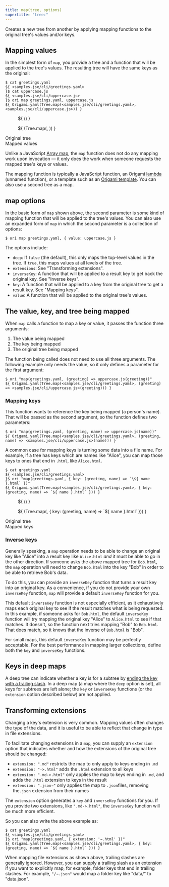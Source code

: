 ```yaml
---
title: map(tree, options)
supertitle: "tree:"
---
```


Creates a new tree from another by applying mapping functions to the original tree's values and/or keys.

<a name="values"></a>

## Mapping values

In the simplest form of `map`, you provide a tree and a function that will be applied to the tree's values. The resulting tree will have the same keys as the original:

```console
$ cat greetings.yaml
${ <samples.jse/cli/greetings.yaml>
}$ cat uppercase.js
${ <samples.jse/cli/uppercase.js>
}$ ori map greetings.yaml, uppercase.js
${ Origami.yaml(Tree.map(<samples.jse/cli/greetings.yaml>, <samples.jse/cli/uppercase.js>)) }
```

<div class="sideBySide">
  <figure>
    ${ <svg.js>(<samples.jse/cli/greetings.yaml>) }
  </figure>
  <figure>
    ${ <svg.js>(Tree.map(<samples.jse/cli/greetings.yaml>, <samples.jse/cli/uppercase.js>)) }
  </figure>
  <figcaption>Original tree</figcaption>
  <figcaption>Mapped values</figcaption>
</div>

Unlike a JavaScript [Array map](https://developer.mozilla.org/en-US/docs/Web/JavaScript/Reference/Global_Objects/Array/map), the `map` function does not do any mapping work upon invocation — it only does the work when someone requests the mapped tree's keys or values.

The mapping function is typically a JavaScript function, an Origami [lambda](/language/syntax.html#lambdas-unnamed-functions) (unnamed function), or a template such as an [Origami template](/language/templates.html). You can also use a second tree as a map.

## map options

In the basic form of `map` shown above, the second parameter is some kind of mapping function that will be applied to the tree's values. You can also use an expanded form of `map` in which the second parameter is a collection of options:

```console
$ ori map greetings.yaml, { value: uppercase.js }
```

The options include:

- `deep`: If `false` (the default), this only maps the top-level values in the tree. If `true`, this maps values at all levels of the tree.
- `extensions`: See "Transforming extensions".
- `inverseKey`: A function that will be applied to a result key to get back the original key. See "Inverse keys".
- `key`: A function that will be applied to a key from the original tree to get a result key. See "Mapping keys".
- `value`: A function that will be applied to the original tree's values.

## The value, key, and tree being mapped

When `map` calls a function to map a key or value, it passes the function three arguments:

1. The value being mapped
2. The key being mapped
3. The original tree being mapped

The function being called does not need to use all three arguments. The following example only needs the value, so it only defines a parameter for the first argument:

```console
$ ori "map(greetings.yaml, (greeting) => uppercase.js(greeting))"
${ Origami.yaml(Tree.map(<samples.jse/cli/greetings.yaml>, (greeting) => <samples.jse/cli/uppercase.js>(greeting))) }
```

### Mapping keys

This function wants to reference the key being mapped (a person's name). That will be passed as the second argument, so the function defines two parameters:

```console
$ ori "map(greetings.yaml, (greeting, name) => uppercase.js(name))"
${ Origami.yaml(Tree.map(<samples.jse/cli/greetings.yaml>, (greeting, name) => <samples.jse/cli/uppercase.js>(name))) }
```

A common case for mapping keys is turning some data into a file name. For example, if a tree has keys which are names like "Alice", you can map those keys to ones that end in `.html`, like `Alice.html`.

```console
$ cat greetings.yaml
${ <samples.jse/cli/greetings.yaml>
}$ ori "map(greetings.yaml, { key: (greeting, name) => `\${ name }.html` })"
${ Origami.yaml(Tree.map(<samples.jse/cli/greetings.yaml>, { key: (greeting, name) => `${ name }.html` })) }
```

<div class="sideBySide">
  <figure>
    ${ <svg.js>(<samples.jse/cli/greetings.yaml>) }
  </figure>
  <figure>
    ${ <svg.js>(Tree.map(<samples.jse/cli/greetings.yaml>, { key: (greeting, name) => `${ name }.html` })) }
  </figure>
  <figcaption>Original tree</figcaption>
  <figcaption>Mapped keys</figcaption>
</div>

### Inverse keys

Generally speaking, a `map` operation needs to be able to change an original key like "Alice" into a result key like `Alice.html` _and_ it must be able to go in the other direction. If someone asks the above mapped tree for `Bob.html`, the `map` operation will need to change `Bob.html` into the key "Bob" in order to be able to retrieve Bob's data.

To do this, you can provide an `inverseKey` function that turns a result key into an original key. As a convenience, if you do not provide your own `inverseKey` function, `map` will provide a default `inverseKey` function for you.

This default `inverseKey` function is not especially efficient, as it exhaustively maps each original key to see if the result matches what is being requested. In this example, if someone asks for `Bob.html`, the default `inverseKey` function will try mapping the original key "Alice" to `Alice.html` to see if that matches. It doesn't, so the function next tries mapping "Bob" to `Bob.html`. That does match, so it knows that the inverse of `Bob.html` is "Bob".

For small maps, this default `inverseKey` function may be perfectly acceptable. For the best performance in mapping larger collections, define both the `key` and `inverseKey` functions.

## Keys in deep maps

A deep tree can indicate whether a key is for a subtree by [ending the key with a trailing slash](https://weborigami.org/async-tree/interface.html#trailing-slash-convention). In a deep map (a map where the `deep` option is set), all keys for subtrees are left alone; the `key` or `inverseKey` functions (or the `extension` option described below) are not applied.

## Transforming extensions

Changing a key's extension is very common. Mapping values often changes the type of the data, and it is useful to be able to reflect that change in type in file extensions.

To facilitate changing extensions in a `map`, you can supply an `extension` option that indicates whether and how the extensions of the original tree should be changed:

- `extension: ".md"` restricts the map to only apply to keys ending in `.md`
- `extension: "->.html"` adds the `.html` extension to all keys
- `extension: ".md->.html"` only applies the map to keys ending in `.md`, and adds the `.html` extension to keys in the result
- `extension: ".json→"` only applies the map to `.json`files, removing the`.json` extension from their names

The `extension` option generates a `key` and `inverseKey` functions for you. If you provide two extensions, like `".md->.html"`, the `inverseKey` function will be much more efficient.

So you can also write the above example as:

```console
$ cat greetings.yaml
${ <samples.jse/cli/greetings.yaml>
}$ ori "map(greetings.yaml, { extension: '→.html' })"
${ Origami.yaml(Tree.map(<samples.jse/cli/greetings.yaml>, { key: (greeting, name) => `${ name }.html` })) }
```

When mapping file extensions as shown above, trailing slashes are generally ignored. However, you can supply a trailing slash as an extension if you want to explicitly map, for example, folder keys that end in trailing slashes. For example, `"/→.json"` would map a folder key like "data/" to "data.json".
